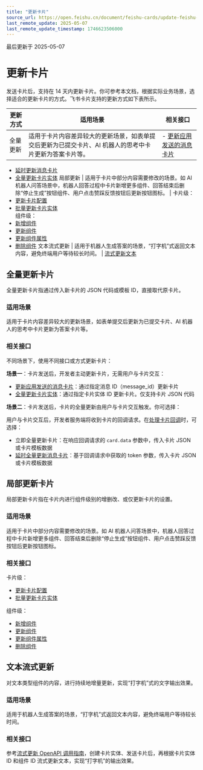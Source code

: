 ```yaml
---
title: "更新卡片"
source_url: https://open.feishu.cn/document/feishu-cards/update-feishu-card
last_remote_update: 2025-05-07
last_remote_update_timestamp: 1746623506000
---
```

最后更新于 2025-05-07

# 更新卡片

发送卡片后，支持在 14 天内更新卡片。你可参考本文档，根据实际业务场景，选择适合的更新卡片的方式。飞书卡片支持的更新方式如下表所示。

更新方式 | 适用场景 | 相关接口
--- | --- | ---
全量更新 | 适用于卡片内容差异较大的更新场景，如表单提交后更新为已提交卡片、AI 机器人的思考中卡片更新为答案卡片等。 | - [更新应用发送的消息卡片](https://open.feishu.cn/document/uAjLw4CM/ukTMukTMukTM/reference/im-v1/message/patch)  
- [延时更新消息卡片](https://open.feishu.cn/document/ukTMukTMukTM/uMDO1YjLzgTN24yM4UjN)  
- [全量更新卡片实体](https://open.feishu.cn/document/uAjLw4CM/ukTMukTMukTM/cardkit-v1/card/update)
局部更新 | 适用于卡片中部分内容需要修改的场景。如 AI 机器人问答场景中，机器人回答过程中卡片新增更多组件、回答结束后删除“停止生成”按钮组件、用户点击赞踩反馈按钮后更新按钮图标。 | 卡片级：  
- [更新卡片配置](https://open.feishu.cn/document/uAjLw4CM/ukTMukTMukTM/cardkit-v1/card/settings)  
- [批量更新卡片实体](https://open.feishu.cn/document/uAjLw4CM/ukTMukTMukTM/cardkit-v1/card/batch_update)  
 组件级：  
- [新增组件](https://open.feishu.cn/document/uAjLw4CM/ukTMukTMukTM/cardkit-v1/card-element/create)  
- [更新组件](https://open.feishu.cn/document/uAjLw4CM/ukTMukTMukTM/cardkit-v1/card-element/update)  
- [更新组件属性](https://open.feishu.cn/document/uAjLw4CM/ukTMukTMukTM/cardkit-v1/card-element/patch)  
- [删除组件](https://open.feishu.cn/document/uAjLw4CM/ukTMukTMukTM/cardkit-v1/card-element/delete)
文本流式更新 | 适用于机器人生成答案的场景，“打字机”式返回文本内容，避免终端用户等待较长时间。 | [流式更新文本](https://open.feishu.cn/document/uAjLw4CM/ukTMukTMukTM/cardkit-v1/card-element/content)

## 全量更新卡片

全量更新卡片指通过传入新卡片的 JSON 代码或模板 ID，直接取代原卡片。

### 适用场景

适用于卡片内容差异较大的更新场景，如表单提交后更新为已提交卡片、AI 机器人的思考中卡片更新为答案卡片等。

### 相关接口

不同场景下，使用不同接口或方式更新卡片：

**场景一**：卡片发送后，开发者主动更新卡片，无需用户与卡片交互：
- [更新应用发送的消息卡片](https://open.feishu.cn/document/uAjLw4CM/ukTMukTMukTM/reference/im-v1/message/patch)：通过指定消息 ID（message_id）更新卡片
- [全量更新卡片实体](https://open.feishu.cn/document/uAjLw4CM/ukTMukTMukTM/cardkit-v1/card/update)：通过指定卡片实体 ID 更新卡片。仅支持卡片 JSON 代码

**场景二**：卡片发送后，卡片的全量更新由用户与卡片交互触发。你可选择：

用户与卡片交互后，开发者服务端将收到卡片的回调请求。在[处理卡片回调](https://open.feishu.cn/document/uAjLw4CM/ukzMukzMukzM/feishu-cards/handle-card-callbacks)时，可选择：
- 立即全量更新卡片：在响应回调请求的 `card.data` 参数中，传入卡片 JSON 或卡片模板数据
- [延时全量更新消息卡片](https://open.feishu.cn/document/ukTMukTMukTM/uMDO1YjLzgTN24yM4UjN)：基于回调请求中获取的 token 参数，传入卡片 JSON 或卡片模板数据

## 局部更新卡片

局部更新卡片指在卡片内进行组件级别的增删改、或仅更新卡片的设置。

### 适用场景

适用于卡片中部分内容需要修改的场景。如 AI 机器人问答场景中，机器人回答过程中卡片新增更多组件、回答结束后删除“停止生成”按钮组件、用户点击赞踩反馈按钮后更新按钮图标。

### 相关接口

卡片级：
- [更新卡片配置](https://open.feishu.cn/document/uAjLw4CM/ukTMukTMukTM/cardkit-v1/card/settings)
- [批量更新卡片实体](https://open.feishu.cn/document/uAjLw4CM/ukTMukTMukTM/cardkit-v1/card/batch_update)

组件级：
- [新增组件](https://open.feishu.cn/document/uAjLw4CM/ukTMukTMukTM/cardkit-v1/card-element/create)
- [更新组件](https://open.feishu.cn/document/uAjLw4CM/ukTMukTMukTM/cardkit-v1/card-element/update)
- [更新组件属性](https://open.feishu.cn/document/uAjLw4CM/ukTMukTMukTM/cardkit-v1/card-element/patch)
- [删除组件](https://open.feishu.cn/document/uAjLw4CM/ukTMukTMukTM/cardkit-v1/card-element/delete)

## 文本流式更新

对文本类型组件的内容，进行持续地增量更新，实现“打字机”式的文字输出效果。

### 适用场景

适用于机器人生成答案的场景，“打字机”式返回文本内容，避免终端用户等待较长时间。

### 相关接口

参考[流式更新 OpenAPI 调用指南](https://open.feishu.cn/document/uAjLw4CM/ukzMukzMukzM/feishu-cards/streaming-updates-openapi-overview)，创建卡片实体、发送卡片后，再根据卡片实体 ID 和组件 ID 流式更新文本，实现“打字机”的输出效果。
